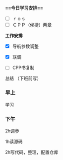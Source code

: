 **==今日学习安排==**

- [ ] ｒｏｓ
- [ ] ＣＰＰ（侯捷）两章

**工作安排**

- [x] 导航参数调整
- [x] 联调
- [ ] CPP书复制

  

总结 （下班前写）

  

### 早上

学习

### 下午

2h调参

1h读源码

2h写代码，整理，配置仓库